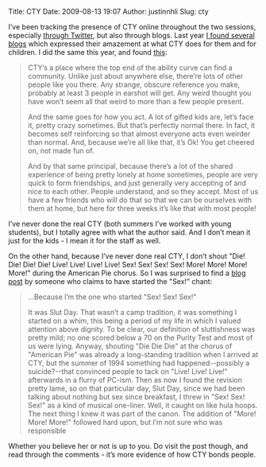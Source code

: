 Title: CTY
Date: 2009-08-13 19:07
Author: justinnhli
Slug: cty

I’ve been tracking the presence of CTY online throughout the two
sessions, especially [through
Twitter](http://search.twitter.com/search?q=%23cty), but also through
blogs. Last year [I found several
blogs](http://justinnhli.blogspot.com/2008/09/cty.html) which expressed
their amazement at what CTY does for them and for children. I did the
same this year, and found
[this](http://perpetualdissent.wordpress.com/2009/07/25/cty-post-rewrite-this-time-wiith-100-added-coherence/):

> CTY’s a place where the top end of the ability curve can find a
> community. Unlike just about anywhere else, there’re lots of other
> people like you there. Any strange, obscure reference you make,
> probably at least 3 people in earshot will get. Any weird thought you
> have won’t seem all that weird to more than a few people present.
>
> And the same goes for how you act. A lot of gifted kids are, let’s
> face it, pretty crazy sometimes. But that’s perfectly normal there. In
> fact, it becomes self reinforcing so that almost everyone acts even
> weirder than normal. And, because we’re all like that, it’s Ok! You
> get cheered on, not made fun of.
>
> And by that same principal, because there’s a lot of the shared
> experience of being pretty lonely at home sometimes, people are very
> quick to form friendships, and just generally very accepting of and
> nice to each other. People understand, and so they accept. Most of us
> have a few friends who will do that so that we can be ourselves with
> them at home, but here for three weeks it’s like that with most
> people!

I’ve never done the real CTY (both summers I’ve worked with young
students), but I totally agree with what the author said. And I don’t
mean it just for the kids - I mean it for the staff as well.

On the other hand, because I’ve never done real CTY, I don’t shout "Die!
Die! Die! Die! Live! Live! Live! Live! Sex! Sex! Sex! Sex! More! More!
More! More!" during the American Pie chorus. So I was surprised to find
a [blog
post](http://freefloatinghostility.blogspot.com/2006/07/camp-of-our-own.html)
by someone who claims to have started the "Sex!" chant:

> ...Because I’m the one who started "Sex! Sex! Sex!"
>
> It was Slut Day. That wasn’t a camp tradition, it was something I
> started on a whim, this being a period of my life in which I valued
> attention above dignity. To be clear, our definition of sluttishness
> was pretty mild; no one scored below a 70 on the Purity Test and most
> of us were lying. Anyway, shouting "Die Die Die" at the chorus of
> "American Pie" was already a long-standing tradition when I arrived at
> CTY, but the summer of 1994 something had happened--possibly a
> suicide?--that convinced people to tack on "Live! Live! Live!"
> afterwards in a flurry of PC-ism. Then as now I found the revision
> pretty lame, so on that particular day, Slut Day, since we had been
> talking about nothing but sex since breakfast, I threw in "Sex! Sex!
> Sex!" as a kind of musical one-liner. Well, it caught on like hula
> hoops. The next thing I knew it was part of the canon. The addition of
> "More! More! More!" followed hard upon, but I’m not sure who was
> responsible

Whether you believe her or not is up to you. Do visit the post though,
and read through the comments - it’s more evidence of how CTY bonds
people.

